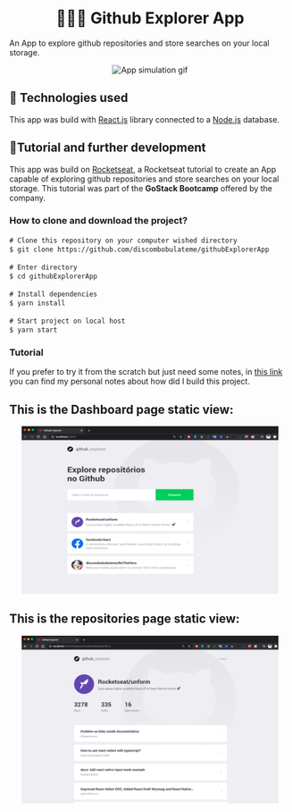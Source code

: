 <h1 align="center">🕵🏻‍♀️ Github Explorer App</h1>
  
</p>
An App to explore github repositories and store searches on your local storage.

<p align="center">
  <img alt="App simulation gif" src="github-explorer.gif">
</p>

## 💾 Technologies used

This app was build with [React.js](https://reactjs.org/) library connected to a [Node.js](https://nodejs.org/en/) database. 

## 📃Tutorial and further development

This app was build on [Rocketseat](https://rocketseat.com.br/), a Rocketseat tutorial to create an App capable of exploring github repositories and store searches on your local storage. This tutorial was part of the **GoStack Bootcamp** offered by the company.

### How to clone and download the project?

```
# Clone this repository on your computer wished directory
$ git clone https://github.com/discombobulateme/githubExplorerApp

# Enter directory
$ cd githubExplorerApp

# Install dependencies
$ yarn install

# Start project on local host
$ yarn start

```

### Tutorial
If you prefer to try it from the scratch but just need some notes, in [this link](https://github.com/discombobulateme/githubExplorerApp/blob/master/README_Creating%20a%20ReactApp.md) you can find my personal notes about how did I build this project. 

## This is the Dashboard page static view:

<p align="center">
  <img width="460" height="300" src="README_Creating%20a%20ReactApp/Screen_Shot_2020-04-27_at_16.26.52.png">
</p>

## This is the repositories page static view:

<p align="center">
  <img width="460" height="300" src="README_Creating%20a%20ReactApp/Screen_Shot_2020-04-27_at_16.45.48.png">
</p>
